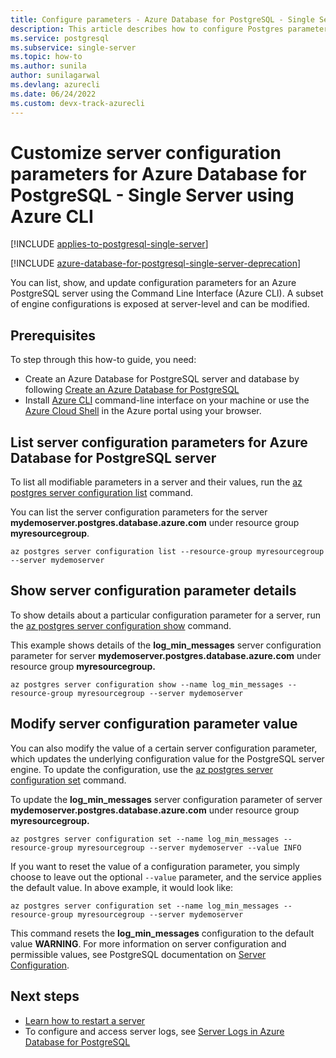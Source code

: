 ```yaml
---
title: Configure parameters - Azure Database for PostgreSQL - Single Server
description: This article describes how to configure Postgres parameters in Azure Database for PostgreSQL - Single Server using the Azure CLI.
ms.service: postgresql
ms.subservice: single-server
ms.topic: how-to
ms.author: sunila
author: sunilagarwal
ms.devlang: azurecli
ms.date: 06/24/2022
ms.custom: devx-track-azurecli
---
```


# Customize server configuration parameters for Azure Database for PostgreSQL - Single Server using Azure CLI

[!INCLUDE [applies-to-postgresql-single-server](../includes/applies-to-postgresql-single-server.md)]

[!INCLUDE [azure-database-for-postgresql-single-server-deprecation](../includes/azure-database-for-postgresql-single-server-deprecation.md)]

You can list, show, and update configuration parameters for an Azure PostgreSQL server using the Command Line Interface (Azure CLI). A subset of engine configurations is exposed at server-level and can be modified.

## Prerequisites

To step through this how-to guide, you need:
- Create an Azure Database for PostgreSQL server and database by following [Create an Azure Database for PostgreSQL](quickstart-create-server-database-azure-cli.md)
- Install [Azure CLI](/cli/azure/install-azure-cli) command-line interface on your machine or use the [Azure Cloud Shell](../../cloud-shell/overview.md) in the Azure portal using your browser.

## List server configuration parameters for Azure Database for PostgreSQL server

To list all modifiable parameters in a server and their values, run the [az postgres server configuration list](/cli/azure/postgres/server/configuration) command.

You can list the server configuration parameters for the server **mydemoserver.postgres.database.azure.com** under resource group **myresourcegroup**.
```azurecli-interactive
az postgres server configuration list --resource-group myresourcegroup --server mydemoserver
```
## Show server configuration parameter details

To show details about a particular configuration parameter for a server, run the [az postgres server configuration show](/cli/azure/postgres/server/configuration)  command.

This example shows details of the **log\_min\_messages** server configuration parameter for server **mydemoserver.postgres.database.azure.com** under resource group **myresourcegroup.**
```azurecli-interactive
az postgres server configuration show --name log_min_messages --resource-group myresourcegroup --server mydemoserver
```
## Modify server configuration parameter value

You can also modify the value of a certain server configuration parameter, which updates the underlying configuration value for the PostgreSQL server engine. To update the configuration, use the [az postgres server configuration set](/cli/azure/postgres/server/configuration) command.

To update the **log\_min\_messages** server configuration parameter of server **mydemoserver.postgres.database.azure.com** under resource group **myresourcegroup.**
```azurecli-interactive
az postgres server configuration set --name log_min_messages --resource-group myresourcegroup --server mydemoserver --value INFO
```
If you want to reset the value of a configuration parameter, you simply choose to leave out the optional `--value` parameter, and the service applies the default value. In above example, it would look like:
```azurecli-interactive
az postgres server configuration set --name log_min_messages --resource-group myresourcegroup --server mydemoserver
```
This command resets the **log\_min\_messages** configuration to the default value **WARNING**. For more information on server configuration and permissible values, see PostgreSQL documentation on [Server Configuration](https://www.postgresql.org/docs/9.6/static/runtime-config.html).

## Next steps

- [Learn how to restart a server](how-to-restart-server-cli.md)
- To configure and access server logs, see [Server Logs in Azure Database for PostgreSQL](concepts-server-logs.md)
